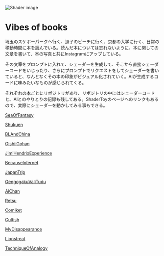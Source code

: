 ![Shader image](ShaderImage.png)

# Vibes of books
埼玉のスケボーパークへ行く、逗子のビーチに行く、京都の大学に行く、日常の移動時間に本を読んでいる。読んだ本については忘れないように、本に関しての文章を書いて、本の写真と共にInstagramにアップしている。

その文章をプロンプトに入れて、シェーダーを生成して、そこから直接シェーダーコードをいじったり、さらにプロンプトでリクエストをしてシェーダーを書いていると、なんとなくその本の印象がビジュアル化されていく。AIが生成するコードに味みたいなものが感じられてくる。

それぞれの本ごとにリポジトリがあり、リポジトリの中にはシェーダーコードと、AIとのやりとりの記録も残してある。ShaderToyのページへのリンクもあるので、実際にシェーダーを動かしてみる事もできる。 

[SeaOfFantasy](https://github.com/naojitaniguchi/SeaOfFantasy "深緑野分さんの「空想の海」を読んで書いた文章から生成したシェーダー")

[Shukuen](https://github.com/naojitaniguchi/Shukuen "温又柔さんの「祝宴」を読んで書いた文章から生成したシェーダー")

[BLAndChina](https://github.com/naojitaniguchi/BLAndChina "周密さんの「BLと中国　耽美をめぐる社会情勢と魅力」を読んで書いた文章から生成したシェーダー")

[OishiiGohan](https://github.com/naojitaniguchi/OishiiGohan "高瀬隼子さんの「おいしいごはんが食べられますように」を読んで書いた文章から生成したシェーダー")

[JimiHendrixExperience](https://github.com/naojitaniguchi/JimiHendrixExperience "滝口悠生さんの「ジミ・ヘンドリックス・エクスペリエンス」を読んで書いた文章から生成したシェーダー。")

[BecauseInternet](https://github.com/naojitaniguchi/BecauseInternet "グレッチェン・マカロックさんの「インターネットは言葉をどう変えたか、デジタル時代の＜言語＞地図」を読んで書いた文章から生成したシェーダー。")

[JapanTrip](https://github.com/naojitaniguchi/JapanTrip "岩城けいさんの「ジャパン・トリップ」を読んで書いた文章から生成したシェーダー。")

[GengogakuValiTudu](https://github.com/naojitaniguchi/GengogakuValiTudu "川添愛さんの「言語学バーリトゥード」を読んで書いた文章から生成したシェーダー。")

[AiChan](https://github.com/naojitaniguchi/AiChan "宇井彩野さんの「愛ちゃんのモテる人生」を読んで書いた文章から生成したシェーダー。")

[Retsu](https://github.com/naojitaniguchi/Retsu "中村文則さんの「列」を読んで書いた文章から生成したシェーダー。")

[Comiket](https://github.com/naojitaniguchi/Comiket "カスガさんの「コミケへの聖歌」を読んで書いた文章から生成したシェーダー。")

[Cultish](https://github.com/naojitaniguchi/Cultish "Amanda Montellさんの「カルトのことば」、原題はCULTISHを読んで書いた文章から生成したシェーダー。")

[MyDisappearance](https://github.com/naojitaniguchi/MyDisappearance "中村文則さんの「私の消滅」を読んで書いた文章から生成したシェーダー。")

[Lionstreat](https://github.com/naojitaniguchi/Lionstreat "小川糸さんの「ライオンのおやつ」を読んで書いた文章から生成したシェーダー。")

[TechniqueOfAnalogy](https://github.com/naojitaniguchi/TechniqueOfAnalogy "せきしろさんの「たとえる技術」を読んで書いた文章から生成したシェーダー。")

